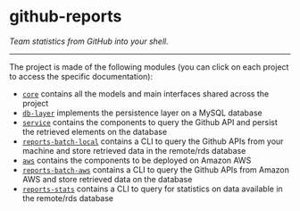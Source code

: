 github-reports
==============

_Team statistics from GitHub into your shell._

--------------

The project is made of the following modules (you can click on each project to access the specific documentation):

* [`core`](core/README.md) contains all the models and main interfaces shared across the project
* [`db-layer`](db-layer/README.md) implements the persistence layer on a MySQL database
* [`service`](service/README.md) contains the components to query the Github API and persist the retrieved elements on the database
* [`reports-batch-local`](reports-batch-local/README.md) contains a CLI to query the Github APIs from your machine and store retrieved data in the remote/rds database
* [`aws`](aws/README.md) contains the components to be deployed on Amazon AWS
* [`reports-batch-aws`](reports-batch-aws/README.md) contains a CLI to query the Github APIs from Amazon AWS and store retrieved data on the database
* [`reports-stats`](reports-stats/README.md) contains a CLI to query for statistics on data available in the remote/rds database


